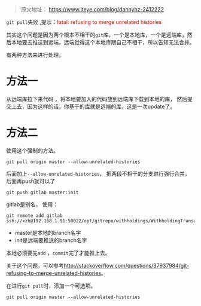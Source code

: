 > 原文地址： <https://www.iteye.com/blog/dannyhz-2412222>

`git pull`失败 ,提示：<font color=red>fatal: refusing to merge unrelated histories</font>

其实这个问题是因为两个根本不相干的`git`库，一个是本地库，一个是远端库，然后本地要去推送到远端，远端觉得这个本地库跟自己不相干，所以告知无法合并。

有两种方法来进行处理。

# 方法一
从远端库拉下来代码 ，将本地要加入的代码放到远端库下载到本地的库， 然后提交上去，因为这样的话，你基于的库就是远端的库，这是一次update了。

# 方法二
使用这个强制的方法。

	git pull origin master --allow-unrelated-histories

后面加上`--allow-unrelated-histories`， 把两段不相干的分支进行强行合并，后面再push就可以了 

	git push gitlab master:init

gitlab是别名， 使用：

	git remote add gitlab ssh://xzh@192.168.1.91:50022/opt/gitrepo/withholdings/WithholdingTransaction

- master是本地的branch名字
- init是远端要推送的branch名字

本地必须要先`add` ，`commit`完了才能推上去。

关于这个问题，可以参考<http://stackoverflow.com/questions/37937984/git-refusing-to-merge-unrelated-histories>。

在进行`git pull`时，添加一个可选项。

	git pull origin master --allow-unrelated-histories